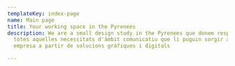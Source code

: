 ```yaml
---
templateKey: index-page
name: Main page
title: Your working space in the Pyrenees
description: We are a small design study in the Pyrenees que donem resposta a
  totes aquelles necessitats d'àmbit comunicatiu que li puguin sorgir a una
  empresa a partir de solucions gràfiques i digitals

---
```

